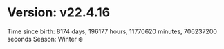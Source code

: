 # Version: v22.4.16
Time since birth: 8174 days, 196177 hours, 11770620 minutes, 706237200 seconds
Season: Winter ❄️
